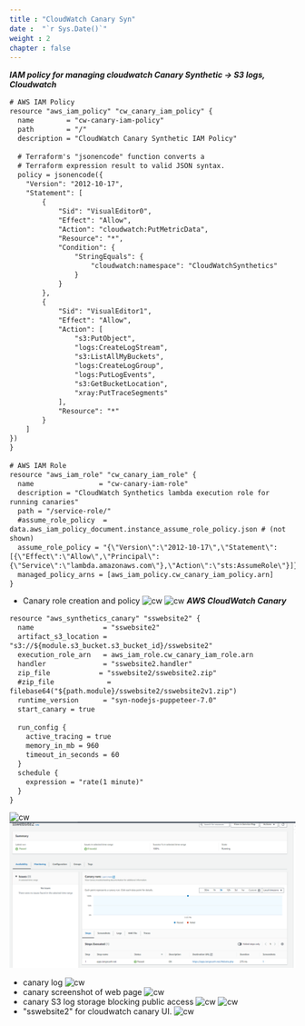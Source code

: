 ```yaml
---
title : "CloudWatch Canary Syn"
date :  "`r Sys.Date()`" 
weight : 2 
chapter : false
---
```


***IAM policy for managing cloudwatch Canary Synthetic -> S3 logs, Cloudwatch***
```
# AWS IAM Policy
resource "aws_iam_policy" "cw_canary_iam_policy" {
  name        = "cw-canary-iam-policy"
  path        = "/"
  description = "CloudWatch Canary Synthetic IAM Policy"

  # Terraform's "jsonencode" function converts a
  # Terraform expression result to valid JSON syntax.
  policy = jsonencode({
    "Version": "2012-10-17",
    "Statement": [
        {
            "Sid": "VisualEditor0",
            "Effect": "Allow",
            "Action": "cloudwatch:PutMetricData",
            "Resource": "*",
            "Condition": {
                "StringEquals": {
                    "cloudwatch:namespace": "CloudWatchSynthetics"
                }
            }
        },
        {
            "Sid": "VisualEditor1",
            "Effect": "Allow",
            "Action": [
                "s3:PutObject",
                "logs:CreateLogStream",
                "s3:ListAllMyBuckets",
                "logs:CreateLogGroup",
                "logs:PutLogEvents",
                "s3:GetBucketLocation",
                "xray:PutTraceSegments"
            ],
            "Resource": "*"
        }
    ]
})
}

# AWS IAM Role
resource "aws_iam_role" "cw_canary_iam_role" {
  name                = "cw-canary-iam-role"
  description = "CloudWatch Synthetics lambda execution role for running canaries"
  path = "/service-role/"
  #assume_role_policy  = data.aws_iam_policy_document.instance_assume_role_policy.json # (not shown)
  assume_role_policy = "{\"Version\":\"2012-10-17\",\"Statement\":[{\"Effect\":\"Allow\",\"Principal\":{\"Service\":\"lambda.amazonaws.com\"},\"Action\":\"sts:AssumeRole\"}]}" 
  managed_policy_arns = [aws_iam_policy.cw_canary_iam_policy.arn]
}
```
- Canary role creation and policy
![cw](/FCJ2024/images/Cloudwatch/canary_role.png)
![cw](/FCJ2024/images/Cloudwatch/cw-policy.png)
***AWS CloudWatch Canary***
```
resource "aws_synthetics_canary" "sswebsite2" {
  name                 = "sswebsite2"
  artifact_s3_location = "s3://${module.s3_bucket.s3_bucket_id}/sswebsite2"
  execution_role_arn   = aws_iam_role.cw_canary_iam_role.arn 
  handler              = "sswebsite2.handler"
  zip_file            = "sswebsite2/sswebsite2.zip" 
  #zip_file             = filebase64("${path.module}/sswebsite2/sswebsite2v1.zip")
  runtime_version      = "syn-nodejs-puppeteer-7.0"
  start_canary = true

  run_config {
    active_tracing = true
    memory_in_mb = 960
    timeout_in_seconds = 60
  }
  schedule {
    expression = "rate(1 minute)"
  }
}
```
![cw](/FCJ2024/images/Cloudwatch/canary1.png)
![cw](/static/images/Cloudwatch/canary2.png)
- canary log 
![cw](/FCJ2024/images/Cloudwatch/canarylog.png)
- canary screenshot of web page
![cw](/FCJ2024/images/Cloudwatch/canaryscreenshot.png)
- canary S3 log storage blocking public access
![cw](/FCJ2024/images/Cloudwatch/canarys3.png)
![cw](/FCJ2024/images/Cloudwatch/s3.png)
- "sswebsite2" for cloudwatch canary UI.
![cw](/FCJ2024/images/Cloudwatch/s3-2.png)
